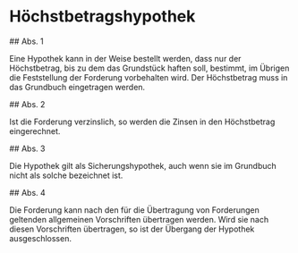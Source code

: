 # Höchstbetragshypothek



\#\# Abs. 1

 Eine Hypothek kann in der Weise bestellt werden, dass nur der Höchstbetrag, bis zu dem das Grundstück haften soll, bestimmt, im Übrigen die Feststellung der Forderung vorbehalten wird. Der Höchstbetrag muss in das Grundbuch eingetragen werden.

\#\# Abs. 2

 Ist die Forderung verzinslich, so werden die Zinsen in den Höchstbetrag eingerechnet.

\#\# Abs. 3

 Die Hypothek gilt als Sicherungshypothek, auch wenn sie im Grundbuch nicht als solche bezeichnet ist.

\#\# Abs. 4

 Die Forderung kann nach den für die Übertragung von Forderungen geltenden allgemeinen Vorschriften übertragen werden. Wird sie nach diesen Vorschriften übertragen, so ist der Übergang der Hypothek ausgeschlossen. 

